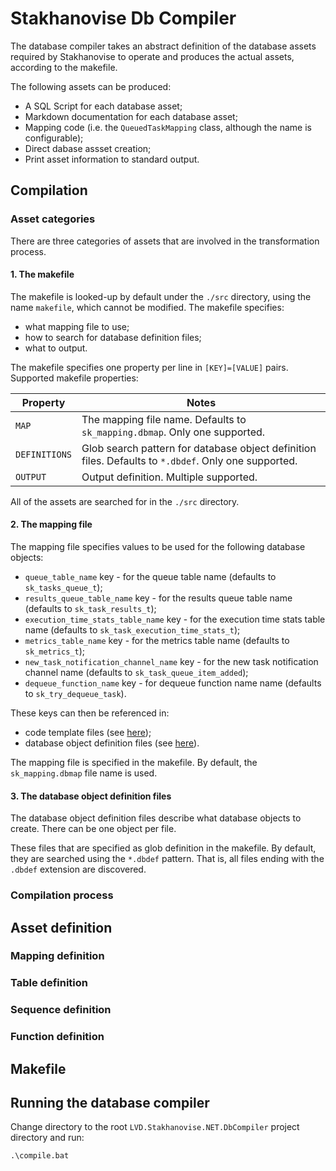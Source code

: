 # Stakhanovise Db Compiler

The database compiler takes an abstract definition of the database assets required by Stakhanovise to operate 
and produces the actual assets, according to the makefile.

The following assets can be produced:
- A SQL Script for each database asset;
- Markdown documentation for each database asset;
- Mapping code (i.e. the `QueuedTaskMapping` class, although the name is configurable);
- Direct dabase assset creation;
- Print asset information to standard output.

## Compilation

### Asset categories

There are three categories of assets that are involved in the transformation process.

#### 1. The makefile

The makefile is looked-up by default under the `./src` directory, using the name `makefile`, which cannot be modified.
The makefile specifies:

- what mapping file to use;
- how to search for database definition files;
- what to output.

The makefile specifies one property per line in `[KEY]=[VALUE]` pairs.
Supported makefile properties: 

| Property | Notes |
| --- | --- |
| `MAP` | The mapping file name. Defaults to `sk_mapping.dbmap`. Only one supported. |
| `DEFINITIONS` | Glob search pattern for database object definition files. Defaults to `*.dbdef`. Only one supported. |
| `OUTPUT` | Output definition. Multiple supported. |

All of the assets are searched for in the `./src` directory.

#### 2. The mapping file

The mapping file specifies values to be used for the following database objects:

- `queue_table_name` key - for the queue table name (defaults to `sk_tasks_queue_t`);
- `results_queue_table_name` key - for the results queue table name (defaults to `sk_task_results_t`);
- `execution_time_stats_table_name` key - for the execution time stats table name (defaults to `sk_task_execution_time_stats_t`);
- `metrics_table_name` key - for the metrics table name (defaults to `sk_metrics_t`);
- `new_task_notification_channel_name` key - for the new task notification channel name (defaults to `sk_task_queue_item_added`);
- `dequeue_function_name` key - for dequeue function name name (defaults to `sk_try_dequeue_task`).

These keys can then be referenced in:
- code template files (see [here](https://github.com/alexboia/Stakhanovise.NET/blob/master/LVD.Stakhanovise.NET.DbCompiler/src/templates/queued_task_mapping.cstemplate));
- database object definition files (see [here](https://github.com/alexboia/Stakhanovise.NET/blob/master/LVD.Stakhanovise.NET.DbCompiler/src/sk_metrics_t.dbdef)).

The mapping file is specified in the makefile. 
By default, the `sk_mapping.dbmap` file name is used.

#### 3. The database object definition files

The database object definition files describe what database objects to create. There can be one object per file.

These files that are specified as glob definition in the makefile.
By default, they are searched using the `*.dbdef` pattern. 
That is, all files ending with the `.dbdef` extension are discovered.

### Compilation process

## Asset definition

### Mapping definition

### Table definition

### Sequence definition

### Function definition

## Makefile

## Running the database compiler

Change directory to the root `LVD.Stakhanovise.NET.DbCompiler` project directory and run:

```
.\compile.bat
```